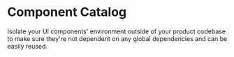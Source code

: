 # Component Catalog

Isolate your UI components' environment outside of your product codebase to make sure they're not dependent on any global dependencies and can be easily reused.
